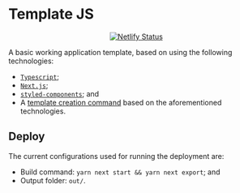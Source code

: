 # Template JS

<p align="center">
    <a
      href="https://app.netlify.com/sites/template-js/deploys">
      <img
        src="https://api.netlify.com/api/v1/badges/0c426f36-6077-4b04-a5f9-6faafd7871c0/deploy-status"
        alt="Netlify Status"
        title="netlify-status"/>
    </a>
</p>

A basic working application template, based on using the following technologies:

* [`Typescript`](https://www.typescriptlang.org/);
* [`Next.js`](https://github.com/zeit/next.js/tree/canary/examples/with-typescript);
* [`styled-components`](https://styled-components.com/); and
* A [template creation command](https://github.com/zeit/next.js/tree/canary/examples/with-typescript)
  based on the aforementioned technologies.

## Deploy

The current configurations used for running the deployment are:

* Build command: `yarn next start && yarn next export`; and
* Output folder: `out/`.
